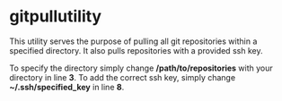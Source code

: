 # gitpullutility

This utility serves the purpose of pulling all git repositories within a specified directory.
It also pulls repositories with a provided ssh key.

To specify the directory simply change **/path/to/repositories** with your directory in line **3**.
To add the correct ssh key, simply change **~/.ssh/specified_key** in line **8**.
